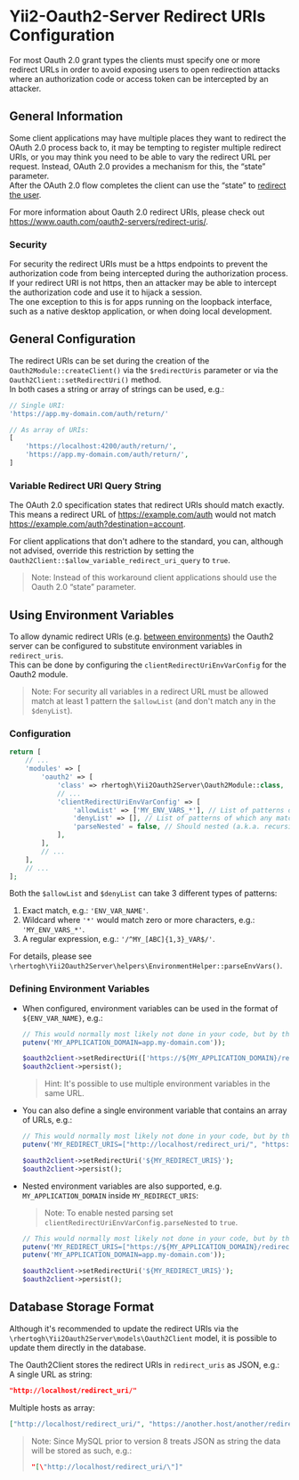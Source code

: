 Yii2-Oauth2-Server Redirect URIs Configuration
==============================================

For most Oauth 2.0 grant types the clients must specify one or more redirect URLs in order to avoid exposing users
to open redirection attacks where an authorization code or access token can be intercepted by an attacker.

## General Information

Some client applications may have multiple places they want to redirect the OAuth 2.0 process back to, it may be
tempting to register multiple redirect URIs, or you may think you need to be able to vary the redirect URL per request.
Instead, OAuth 2.0 provides a mechanism for this, the “state” parameter.  
After the OAuth 2.0 flow completes the client can use the “state” to [redirect the user](
https://auth0.com/docs/secure/attack-protection/state-parameters#redirect-users).

For more information about Oauth 2.0 redirect URIs, please check out 
https://www.oauth.com/oauth2-servers/redirect-uris/. 

### Security

For security the redirect URIs must be a https endpoints to prevent the authorization code from being intercepted
during the authorization process. If your redirect URI is not https, then an attacker may be able to intercept the
authorization code and use it to hijack a session.  
The one exception to this is for apps running on the loopback interface, such as a native desktop application,
or when doing local development.

## General Configuration

The redirect URIs can be set during the creation of the `Oauth2Module::createClient()` via the `$redirectUris` parameter
or via the `Oauth2Client::setRedirectUri()` method.  
In both cases a string or array of strings can be used, e.g.:
```php
// Single URI:
'https://app.my-domain.com/auth/return/'

// As array of URIs:
[
    'https://localhost:4200/auth/return/',
    'https://app.my-domain.com/auth/return/',
]
```

### Variable Redirect URI Query String

The OAuth 2.0 specification states that redirect URIs should match exactly. This means a redirect URL of
https://example.com/auth would not match https://example.com/auth?destination=account.

For client applications that don't adhere to the standard, you can, although not advised, override this restriction by
setting the `Oauth2Client::$allow_variable_redirect_uri_query` to `true`.
> Note: Instead of this workaround client applications should use the Oauth 2.0 “state” parameter.

## Using Environment Variables

To allow dynamic redirect URIs (e.g. [between environments](https://12factor.net/config)) the Oauth2 server can be
configured to substitute environment variables in `redirect_uris`.  
This can be done by configuring the `clientRedirectUriEnvVarConfig` for the Oauth2 module.

> Note: For security all variables in a redirect URL must be allowed match at least 1 pattern the `$allowList`
> (and don't match any in the `$denyList`).

### Configuration

```php
return [
    // ...
    'modules' => [
        'oauth2' => [
            'class' => rhertogh\Yii2Oauth2Server\Oauth2Module::class,
            // ...
            'clientRedirectUriEnvVarConfig' => [
                'allowList' => ['MY_ENV_VARS_*'], // List of patterns of which at least 1 has to match to allow replacement.
                'denyList' => [], // List of patterns of which any match will deny replacement.
                'parseNested' = false, // Should nested (a.k.a. recursive) environment variables be parsed.
            ],
        ],
        // ...
    ],
    // ...
];
```

Both the `$allowList` and `$denyList` can take 3 different types of patterns:
1. Exact match, e.g.: `'ENV_VAR_NAME'`.
2. Wildcard where `'*'` would match zero or more characters, e.g.: `'MY_ENV_VARS_*'`.
3. A regular expression, e.g.: `'/^MY_[ABC]{1,3}_VAR$/'`.

For details, please see `\rhertogh\Yii2Oauth2Server\helpers\EnvironmentHelper::parseEnvVars()`.

### Defining Environment Variables

* When configured, environment variables can be used in the format of `${ENV_VAR_NAME}`, e.g.:
  ```php
  // This would normally most likely not done in your code, but by the environment (e.g. Nginx, Apache, Docker, etc) 
  putenv('MY_APPLICATION_DOMAIN=app.my-domain.com'));
  
  $oauth2client->setRedirectUri(['https://${MY_APPLICATION_DOMAIN}/redirect_uri/']);
  $oauth2client->persist();
  ```
  > Hint: It's possible to use multiple environment variables in the same URL.

* You can also define a single environment variable that contains an array of URLs, e.g.:  
  ```php
  // This would normally most likely not done in your code, but by the environment (e.g. Nginx, Apache, Docker, etc) 
  putenv('MY_REDIRECT_URIS=["http://localhost/redirect_uri/", "https://another.host/another/redirect/uri/"]'));
  
  $oauth2client->setRedirectUri('${MY_REDIRECT_URIS}');
  $oauth2client->persist();
  ```

* Nested environment variables are also supported, e.g. `MY_APPLICATION_DOMAIN` inside `MY_REDIRECT_URIS`:
  
  > Note: To enable nested parsing set `clientRedirectUriEnvVarConfig.parseNested` to `true`.
  
  ```php
  // This would normally most likely not done in your code, but by the environment (e.g. Nginx, Apache, Docker, etc) 
  putenv('MY_REDIRECT_URIS=["https://${MY_APPLICATION_DOMAIN}/redirect_uri/", "http://localhost/redirect_uri/"]'));
  putenv('MY_APPLICATION_DOMAIN=app.my-domain.com'));
  
  $oauth2client->setRedirectUri('${MY_REDIRECT_URIS}');
  $oauth2client->persist();
  ```

## Database Storage Format

Although it's recommended to update the redirect URIs via the `\rhertogh\Yii2Oauth2Server\models\Oauth2Client` model,
it is possible to update them directly in the database.

The Oauth2Client stores the redirect URIs in `redirect_uris` as JSON, e.g.:  
A single URL as string:
```JSON
"http://localhost/redirect_uri/"
```
Multiple hosts as array:
```JSON
["http://localhost/redirect_uri/", "https://another.host/another/redirect/uri/"]
```
> Note: Since MySQL prior to version 8 treats JSON as string the data will be stored as such, e.g.:
> ```JSON
> "[\"http://localhost/redirect_uri/\"]"
> ```
